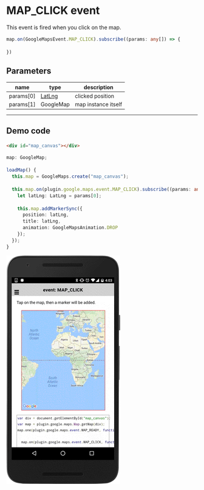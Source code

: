 # MAP_CLICK event

This event is fired when you click on the map.

```typescript
map.on(GoogleMapsEvent.MAP_CLICK).subscribe((params: any[]) => {

})
```

## Parameters

name           | type                                    | description
---------------|-----------------------------------------|---------------------------------------
params[0]      | [LatLng](../../latlng/README.md)        | clicked position
params[1]      | GoogleMap                               | map instance itself


----------------------------------------------------------------------------------------------------------

## Demo code

```html
<div id="map_canvas"></div>
```

```typescript
map: GoogleMap;

loadMap() {
  this.map = GoogleMaps.create("map_canvas");

  this.map.on(plugin.google.maps.event.MAP_CLICK).subscribe((params: any[]) => {
    let latLng: LatLng = params[0];

    this.map.addMarkerSync({
      position: latLng,
      title: latLng,
      animation: GoogleMapsAnimation.DROP
    });
  });
}
```

![](image.gif)
